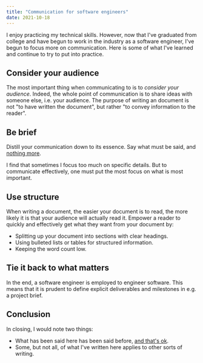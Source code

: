 ```yaml
---
title: "Communication for software engineers"
date: 2021-10-18
---
```


I enjoy practicing my technical skills. However, now that I've graduated from
college and have begun to work in the industry as a software engineer, I've
begun to focus more on communication. Here is some of what I've learned and
continue to try to put into practice.

## Consider your audience

The most important thing when communicating to is to _consider your audience_.
Indeed, the whole point of communication is to share ideas with someone else,
i.e. your audience. The purpose of writing an document is not "to have written
the document", but rather "to convey information to the reader".

## Be brief

Distill your communication down to its essence. Say what must be said, and
[nothing more][less].

I find that sometimes I focus too much on specific details. But to communicate
effectively, one must put the most focus on what is most important.

## Use structure

When writing a document, the easier your document is to read, the more likely it
is that your audience will actually read it. Empower a reader to quickly and
effectively get what they want from your document by:

- Splitting up your document into sections with clear headings.
- Using bulleted lists or tables for structured information.
- Keeping the word count low.

## Tie it back to what matters

In the end, a software engineer is employed to engineer software. This means
that it is prudent to define explicit deliverables and milestones in e.g. a
project brief.

## Conclusion

In closing, I would note two things:

- What has been said here has been said before, [and that's ok][unoriginal].
- Some, but not all, of what I've written here applies to other sorts of
  writing.

[less]: /posts/write-more-but-less/
[unoriginal]: /posts/unoriginality/
